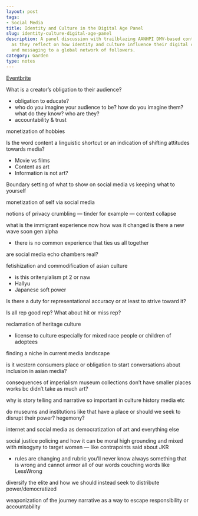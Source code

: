 ```yaml
---
layout: post
tags:
- Social Media
title: Identity and Culture in the Digital Age Panel
slug: identity-culture-digital-age-panel
description: A panel discussion with trailblazing AANHPI DMV-based content creators
  as they reflect on how identity and culture influence their digital content creation
  and messaging to a global network of followers.
category: Garden
type: notes
---
```


[Eventbrite](https://www.eventbrite.com/e/panel-discussion-identity-and-culture-in-the-digital-age-tickets-611335961317?aff=ebdsoporgprofile)

What is a creator’s obligation to their audience?

- obligation to educate?
- who do you imagine your audience to be? how do you imagine them? what do they know? who are they?
- accountability & trust

monetization of hobbies

Is the word content a linguistic shortcut or an indication of shifting attitudes towards media?

- Movie vs films
- Content as art
- Information is not art?

Boundary setting of what to show on social media vs keeping what to yourself

monetization of self via social media

notions of privacy crumbling — tinder for example — context collapse

what is the immigrant experience now how was it changed is there a new wave soon gen alpha

- there is no common experience that ties us all together

are social media echo chambers real?

fetishization and commodification of asian culture

- is this oritenyialism pt 2 or naw
- Hallyu
- Japanese soft power

Is there a duty for representational accuracy or at least to strive toward it?

Is all rep good rep? What about hit or miss rep?

reclamation of heritage culture

- license to culture especially for mixed race people or children of adoptees

finding a niche in current media landscape

is it western consumers place or obligation to start conversations about inclusion in asian media?

consequences of imperialism museum collections don’t have smaller places works bc didn’t take as much art?

why is story telling and narrative so important in culture history media etc

do museums and institutions like that have a place or should we seek to disrupt their power? hegemony?

internet and social media as democratization of art and everything else

social justice policing and how it can be moral high grounding and mixed with misogyny to target women — like contrapoints said about JKR

- rules are changing and rubric you’ll never know always something that is wrong and cannot armor all of our words couching words like LessWrong

diversify the elite and how we should instead seek to distribute power/democratized

weaponization of the journey narrative as a way to escape responsibility or accountability